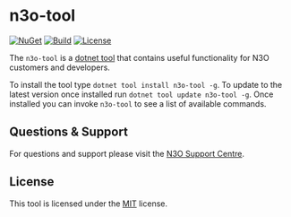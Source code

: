# n3o-tool
[![NuGet](https://img.shields.io/nuget/v/n3o-tool)](https://www.nuget.org/packages/n3o-tool/) [![Build](https://img.shields.io/github/workflow/status/n3oltd/n3o-tool/Main%20Branch%20CI)](../../actions/workflows/main-ci.yml) [![License](https://img.shields.io/github/license/n3oltd/n3o-tool)](LICENSE.md)

The `n3o-tool` is a [dotnet tool](https://docs.microsoft.com/en-us/dotnet/core/tools/global-tools) that contains useful functionality for N3O customers and developers.

To install the tool type `dotnet tool install n3o-tool -g`. To update to the latest version once installed run `dotnet tool update n3o-tool -g`. Once installed you can invoke `n3o-tool` to see a list of available commands.

## Questions & Support
For questions and support please visit the [N3O Support Centre](https://support.n3o.ltd/).

## License
This tool is licensed under the [MIT](LICENSE.md) license.

